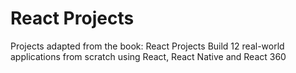 # React Projects
Projects adapted from the book: React Projects Build 12 real-world applications from scratch using React, React Native and React 360
